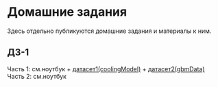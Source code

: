 # Домашние задания

Здесь отдельно публикуются домашние задания и материалы к ним.

## ДЗ-1

Часть 1: см.ноутбук + [датасет1(coolingModel)](https://disk.yandex.ru/d/wkS6nUVbvUbg8Q) + [датасет2(gbmData)](https://disk.yandex.ru/d/3Uib15QJeeCK5w)
Часть 2: см.ноутбук